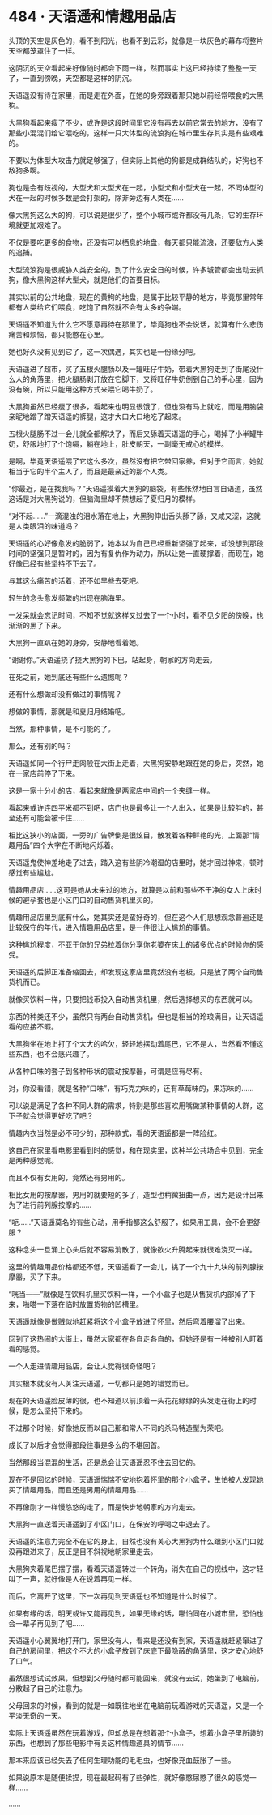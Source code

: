 <link rel="stylesheet" href="../styles/text.css"/>
<h1>484 · 天语遥和情趣用品店</h1>

头顶的天空是灰色的，看不到阳光，也看不到云彩，就像是一块灰色的幕布将整片天空都笼罩住了一样。

这阴沉的天空看起来好像随时都会下雨一样，然而事实上这已经持续了整整一天了，一直到傍晚，天空都是这样的阴沉。

天语遥没有待在家里，而是走在外面，在她的身旁跟着那只她以前经常喂食的大黑狗。

大黑狗看起来瘦了不少，或许是这段时间里它没有再去以前它常去的地方，没有了那些小混混们给它喂吃的，这样一只大体型的流浪狗在城市里生存其实是有些艰难的。

不要以为体型大攻击力就足够强了，但实际上其他的狗都是成群结队的，好狗也不敌狗多啊。

狗也是会有歧视的，大型犬和大型犬在一起，小型犬和小型犬在一起，不同体型的犬在一起的时候多数是会打架的，除非旁边有人类在……

像大黑狗这么大的狗，可以说是很少了，整个小城市或许都没有几条，它的生存环境就更加艰难了。

不仅是要吃更多的食物，还没有可以栖息的地盘，每天都只能流浪，还要敌方人类的追捕。

大型流浪狗是很威胁人类安全的，到了什么安全日的时候，许多城管都会出动去抓狗，像大黑狗这样大型犬，就是他们的首要目标。

其实以前的公共地盘，现在的黄枸的地盘，是属于比较平静的地方，毕竟那里常年都有人类给它们喂食，吃饱了自然就不会有太多的争端。

天语遥不知道为什么它不愿意再待在那里了，毕竟狗也不会说话，就算有什么悲伤痛苦和烦恼，都只能憋在心里。

她也好久没有见到它了，这一次偶遇，其实也是一份缘分吧。

天语遥进了超市，买了五根火腿肠以及一罐旺仔牛奶，带着大黑狗走到了街尾没什么人的角落里，把火腿肠剥开放在它脚下，又将旺仔牛奶倒到自己的手心里，因为没有碗，所以只能用这种方式来喂它喝牛奶了。

大黑狗虽然已经瘦了很多，看起来也明显很饿了，但也没有马上就吃，而是用脑袋亲昵地蹭了蹭天语遥的裤腿，这才大口大口地吃了起来。

五根火腿肠不过一会儿就全都解决了，而后又舔着天语遥的手心，喝掉了小半罐牛奶，舒服地打了个饱嗝，躺在地上，肚皮朝天，一副毫无戒心的模样。

是啊，毕竟天语遥喂了它这么多次，虽然没有把它带回家养，但对于它而言，她就相当于它的半个主人了，而且是最亲近的那个人类。

“你最近，是在找我吗？”天语遥摸着大黑狗的脑袋，有些怅然地自言自语道，虽然这话是对大黑狗说的，但脑海里却不禁想起了夏归月的模样。

“对不起……”一滴混浊的泪水落在地上，大黑狗伸出舌头舔了舔，又咸又涩，这就是人类眼泪的味道吗？

天语遥的心好像愈发的脆弱了，她本以为自己已经重新坚强了起来，却没想到那段时间的坚强只是暂时的，因为有复仇作为动力，所以让她一直硬撑着，而现在，她好像已经有些坚持不下去了。

与其这么痛苦的活着，还不如早些去死吧。

轻生的念头愈发频繁的出现在脑海里。

一发呆就会忘记时间，不知不觉就这样又过去了一个小时，看不见夕阳的傍晚，也渐渐的黑了下来。

大黑狗一直趴在她的身旁，安静地看着她。

“谢谢你。”天语遥挠了挠大黑狗的下巴，站起身，朝家的方向走去。

在死之前，她到底还有些什么遗憾呢？

还有什么想做却没有做过的事情呢？

想做的事情，那就是和夏归月结婚吧。

当然，那种事情，是不可能的了。

那么，还有别的吗？

天语遥如同一个行尸走肉般在大街上走着，大黑狗安静地跟在她的身后，突然，她在一家店前停了下来。

这是一家十分小的店，看起来就像是两家店中间的一个夹缝一样。

看起来或许连四平米都不到吧，店门也是最多让一个人出入，如果是比较胖的，甚至还有可能会被卡住……

相比这狭小的店面，一旁的广告牌倒是很炫目，散发着各种鲜艳的光，上面那“情趣用品”四个大字在不断地闪烁着。

天语遥鬼使神差地走了进去，踏入这有些阴冷潮湿的店里时，她才回过神来，顿时感觉有些尴尬。

情趣用品店……这可是她从未来过的地方，就算是以前和那些不干净的女人上床时候的避孕套也是小区门口的自动售货机里买的。

情趣用品店里到底有什么，她其实还是蛮好奇的，但在这个人们思想观念普遍还是比较保守的年代，进入情趣用品店里，是一件很让人尴尬的事情。

这种尴尬程度，不亚于你的兄弟拉着你分享你老婆在床上的诸多优点的时候你的感受。

天语遥的后脚正准备缩回去，却发现这家店里竟然没有老板，只是放了两个自动售货机而已。

就像买饮料一样，只要把钱币投入自动售货机里，然后选择想买的东西就可以。

东西的种类还不少，虽然只有两台自动售货机，但也是相当的玲琅满目，让天语遥看的应接不暇。

大黑狗坐在地上打了个大大的哈欠，轻轻地摆动着尾巴，它不是人，当然看不懂这些东西，也不会感兴趣了。

从各种口味的套子到各种形状的震动按摩器，可谓是应有尽有。

对，你没看错，就是各种“口味”，有巧克力味的，还有草莓味的，果冻味的……

可以说是满足了各种不同人群的需求，特别是那些喜欢用嘴做某种事情的人群，这下子就会觉得更好吃了吧？

情趣内衣当然是必不可少的，那种款式，看的天语遥都是一阵脸红。

这自己在家里看电影里看到时的感觉，和在现实里，这种半公共场合中见到，完全是两种感觉呢。

而且不仅有女用的，竟然还有男用的。

相比女用的按摩器，男用的就要短的多了，造型也稍微扭曲一点，因为是设计出来为了进行前列腺按摩的……

“呃……”天语遥莫名的有些心动，用手指都这么舒服了，如果用工具，会不会更舒服？

这种念头一旦涌上心头后就不容易消散了，就像欲火升腾起来就很难浇灭一样。

这里的情趣用品价格都还不低，天语遥看了一会儿，挑了一个九十九块的前列腺按摩器，买了下来。

“咣当——”就像是在饮料机里买饮料一样，一个小盒子也是从售货机内部掉了下来，啪嗒一下落在临时放置货物的凹槽里。

天语遥就像是做贼似地赶紧将这个小盒子放进了怀里，然后弯着腰溜了出来。

回到了这热闹的大街上，虽然大家都在各自走各自的，但她还是有一种被别人盯着看的感觉。

一个人走进情趣用品店，会让人觉得很奇怪吧？

其实根本就没有人关注天语遥，一切都只是她的错觉而已。

现在的天语遥脸皮薄的很，也不知道以前顶着一头花花绿绿的头发走在街上的时候，是怎么坚持下来的。

不过那个时候，好像她反而以自己那和常人不同的杀马特造型为荣吧。

成长了以后才会觉得那段往事是多么的不堪回首。

当然那段当混混的生活，还是总会让天语遥忍不住去回忆的。

现在不是回忆的时候，天语遥惴惴不安地抱着怀里的那个小盒子，生怕被人发现她买了情趣用品，而且还是男用的情趣用品……

不再像刚才一样慢悠悠的走了，而是快步地朝家的方向走去。

大黑狗一直送着天语遥到了小区门口，在保安的呼喝之中退去了。

天语遥的注意力完全不在它的身上，自然也没有关心大黑狗为什么跟到小区门口就没再跟进来了，反正是目不斜视地朝家里走去。

大黑狗夹着尾巴摆了摆，看着天语遥转过一个转角，消失在自己的视线中，这才轻叫了一声，就好像是人在说着再见一样。

而后，它离开了这里，下一次再见到天语遥也不知道是什么时候了。

如果有缘的话，明天或许又能再见到，如果无缘的话，哪怕同在小城市里，恐怕也会一辈子再见到了吧……

天语遥小心翼翼地打开门，家里没有人，看来是还没有到家，天语遥就赶紧窜进了自己的房间里，把这个不大的小盒子放到了床底下最隐蔽的角落里，这才安心地舒了口气。

虽然很想试试效果，但想到父母随时都可能回来，就没有去试，她坐到了电脑前，分散起了自己的注意力。

父母回来的时候，看到的就是一如既往地坐在电脑前玩着游戏的天语遥，又是一个平淡无奇的一天。

实际上天语遥虽然在玩着游戏，但却总是在想着那个小盒子，想着小盒子里所装的东西，也想到了那些电影中有关这种情趣道具的情节……

那本来应该已经失去了任何生理功能的毛毛虫，也好像充血鼓胀了一些。

如果说原本是随便揉捏，现在最起码有了些弹性，就好像憋尿憋了很久的感觉一样……

……
